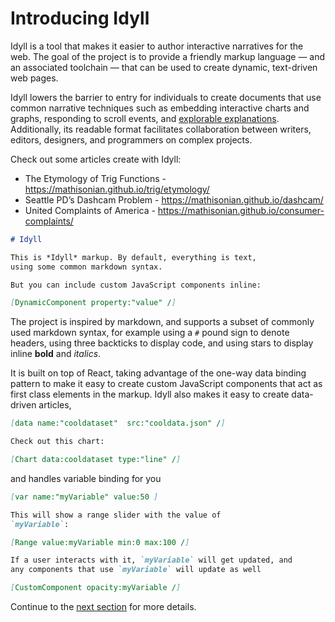 
# Introducing Idyll

Idyll is a tool that makes it easier to author interactive narratives 
for the web. The goal of the project is to provide a friendly
markup language — and an associated toolchain —
that can be used to create dynamic, text-driven web pages. 
 
Idyll lowers the barrier to entry for
individuals to create documents that use common narrative techniques
such as embedding interactive charts and graphs,
responding to scroll events, and [explorable explanations](http://explorableexplanations.com/). Additionally,
its readable format facilitates
collaboration between writers, editors, designers,
and programmers on complex projects.

Check out some articles create with Idyll:

* The Etymology of Trig Functions - https://mathisonian.github.io/trig/etymology/
* Seattle PD’s Dashcam Problem - https://mathisonian.github.io/dashcam/
* United Complaints of America - https://mathisonian.github.io/consumer-complaints/

```md
# Idyll

This is *Idyll* markup. By default, everything is text,
using some common markdown syntax.

But you can include custom JavaScript components inline:

[DynamicComponent property:"value" /]
```

The project is inspired by markdown, and
supports a subset of commonly used markdown
syntax, for example using a `#` pound sign
to denote headers, using three backticks to
display code, and using stars to display inline **bold** and *italics*.

It is built on top of React, taking advantage of the one-way data 
binding pattern to make it easy to create custom JavaScript components
that act as first class elements in the markup. Idyll also makes it 
easy to create data-driven articles,

```md
[data name:"cooldataset"  src:"cooldata.json" /]

Check out this chart:

[Chart data:cooldataset type:"line" /]
```

and handles variable binding for you

```md
[var name:"myVariable" value:50 ]

This will show a range slider with the value of 
`myVariable`:

[Range value:myVariable min:0 max:100 /]

If a user interacts with it, `myVariable` will get updated, and
any components that use `myVariable` will update as well

[CustomComponent opacity:myVariable /]
```

Continue to the [next section](/getting-started) for more details.